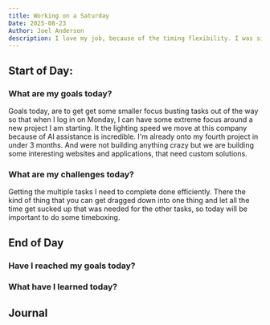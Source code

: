 ```yaml
---
title: Working on a Saturday
Date: 2025-08-23
Author: Joel Anderson
description: I love my job, because of the timing flexibility. I was sick on Wednesday, but instead of having to take a sick day, Which are valuable when you have a kid, I'm just able to make it up by pulling longer days, or by working a weekend day.
---
```


## Start of Day:

### What are my goals today?
Goals today, are to get get some smaller focus busting tasks out of the way so that when I log in on Monday, I can have some extreme focus around a new project I am starting. It the lighting speed we move at this company because of AI assistance is incredible. I'm already onto my fourth project in under 3 months. And were not building anything crazy but we are building some interesting websites and applications, that need custom solutions.


### What are my challenges today?
Getting the multiple tasks I need to complete done efficiently. There the kind of thing that you can get dragged down into one thing and let all the time get sucked up that was needed for the other tasks, so today will be important to do some timeboxing.


## End of Day

### Have I reached my goals today?


### What have I learned today?

## Journal
